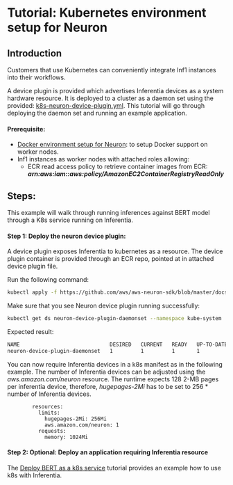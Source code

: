 # Tutorial: Kubernetes environment setup for Neuron

## Introduction
Customers that use Kubernetes can conveniently integrate Inf1 instances into their workflows.

A device plugin is provided which advertises Inferentia devices as a system hardware resource.
It is deployed to a cluster as a daemon set using the provided: [k8s-neuron-device-plugin.yml](./k8s-neuron-device-plugin.yml).
This tutorial will go through deploying the daemon set and running an example application. 

#### Prerequisite:
 * [Docker environment setup for Neuron](./tutorial-docker.md): to setup Docker support on worker nodes.
 * Inf1 instances as worker nodes with attached roles allowing:
   * ECR read access policy to retrieve container images from ECR: ***arn:aws:iam::aws:policy/AmazonEC2ContainerRegistryReadOnly***

##  Steps:

This example will walk through running inferences against BERT model through a K8s service running on Inferentia.

#### Step 1: Deploy the neuron device plugin:

A device plugin exposes Inferentia to kubernetes as a resource. 
The device plugin container is provided through an ECR repo, pointed at in attached device plugin file.

Run the following command:
```bash
kubectl apply -f https://github.com/aws/aws-neuron-sdk/blob/master/docs/neuron-containers-tools/k8s-neuron-device-plugin.yml 
```

Make sure that you see Neuron device plugin running successfully:

```bash
kubectl get ds neuron-device-plugin-daemonset --namespace kube-system
```

Expected result:
```bash
NAME                             DESIRED   CURRENT   READY   UP-TO-DATE   AVAILABLE   NODE SELECTOR   AGE
neuron-device-plugin-daemonset   1         1         1       1            1           <none>          17h
```


You can now require Inferentia devices in a k8s manifest as in the following example. The number of 
Inferentia devices can be adjusted using the *aws.amazon.com/neuron* resource. 
The runtime expects 128 2-MB pages per inferentia device, therefore, *hugepages-2Mi* has to be set to 256 * number of Inferentia devices.
```
        resources:
          limits:
            hugepages-2Mi: 256Mi
            aws.amazon.com/neuron: 1
          requests:
            memory: 1024Mi
```


#### Step 2: Optional: Deploy an application requiring Inferentia resource
The [Deploy BERT as a k8s service](./../../src/examples/tensorflow/k8s_bert_demo/README.md) tutorial provides an example how to  use k8s with Inferentia.





